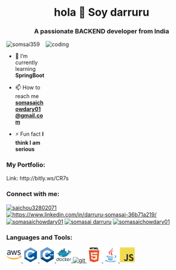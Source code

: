 <h1 align="center"> hola 👋 Soy darruru</h1>
<h3 align="center">A passionate BACKEND developer from India</h3>

<img align="right"   align = "center" alt="coding" width="400" height = "300" src="https://user-images.githubusercontent.com/76832603/216790090-f3dfa30f-f2ab-42fd-94e4-dc2777efeb38.gif">

<p align="left"> <img src="https://komarev.com/ghpvc/?username=somsai359&label=visitors&color=0e75b6&style=flat" alt="somsai359" /> </p>

- 🌱 I’m currently learning **SpringBoot**

- 📫 How to reach me **somasaichowdary01@gmail.com**

- ⚡ Fun fact **I think I am serious**
<h3 align="left">My Portfolio:</h3>
  Link: http://bitly.ws/CR7s

<h3 align="left">Connect with me:</h3>
<p align="left">
<a href="https://twitter.com/saichou32802071" target="blank"><img align="center" src="https://raw.githubusercontent.com/rahuldkjain/github-profile-readme-generator/master/src/images/icons/Social/twitter.svg" alt="saichou32802071" height="30" width="40" /></a>
<a href="https://linkedin.com/in/https://www.linkedin.com/in/darruru-somasai-36b71a219/" target="blank"><img align="center" src="https://raw.githubusercontent.com/rahuldkjain/github-profile-readme-generator/master/src/images/icons/Social/linked-in-alt.svg" alt="https://www.linkedin.com/in/darruru-somasai-36b71a219/" height="30" width="40" /></a>
<a href="https://www.leetcode.com/somasaichowdary01" target="blank"><img align="center" src="https://raw.githubusercontent.com/rahuldkjain/github-profile-readme-generator/master/src/images/icons/Social/leet-code.svg" alt="somasaichowdary01" height="30" width="40" /></a>
<a href="https://www.hackerrank.com/somasaichowdary1" target="blank"><img align="center" src="https://raw.githubusercontent.com/rahuldkjain/github-profile-readme-generator/master/src/images/icons/Social/hackerearth.svg" alt="somasai darruru" height="30" width="40" /></a>
<a href="https://auth.geeksforgeeks.org/user/somasaichowdary01" target="blank"><img align="center" src="https://raw.githubusercontent.com/rahuldkjain/github-profile-readme-generator/master/src/images/icons/Social/geeks-for-geeks.svg" alt="somasaichowdary01" height="30" width="40" /></a>
</p>

<h3 align="left">Languages and Tools:</h3>
<p align="left"> <a href="https://aws.amazon.com" target="_blank" rel="noreferrer"> <img src="https://raw.githubusercontent.com/devicons/devicon/master/icons/amazonwebservices/amazonwebservices-original-wordmark.svg" alt="aws" width="40" height="40"/> </a> <a href="https://www.cprogramming.com/" target="_blank" rel="noreferrer"> <img src="https://raw.githubusercontent.com/devicons/devicon/master/icons/c/c-original.svg" alt="c" width="40" height="40"/> </a> <a href="https://www.w3schools.com/cpp/" target="_blank" rel="noreferrer"> <img src="https://raw.githubusercontent.com/devicons/devicon/master/icons/cplusplus/cplusplus-original.svg" alt="cplusplus" width="40" height="40"/> </a> <a href="https://www.docker.com/" target="_blank" rel="noreferrer"> <img src="https://raw.githubusercontent.com/devicons/devicon/master/icons/docker/docker-original-wordmark.svg" alt="docker" width="40" height="40"/> </a> <a href="https://git-scm.com/" target="_blank" rel="noreferrer"> <img src="https://www.vectorlogo.zone/logos/git-scm/git-scm-icon.svg" alt="git" width="40" height="40"/> </a> <a href="https://www.w3.org/html/" target="_blank" rel="noreferrer"> <img src="https://raw.githubusercontent.com/devicons/devicon/master/icons/html5/html5-original-wordmark.svg" alt="html5" width="40" height="40"/> </a> <a href="https://www.java.com" target="_blank" rel="noreferrer"> <img src="https://raw.githubusercontent.com/devicons/devicon/master/icons/java/java-original.svg" alt="java" width="40" height="40"/> </a> <a href="https://developer.mozilla.org/en-US/docs/Web/JavaScript" target="_blank" rel="noreferrer"> <img src="https://raw.githubusercontent.com/devicons/devicon/master/icons/javascript/javascript-original.svg" alt="javascript" width="40" height="40"/> </a>
